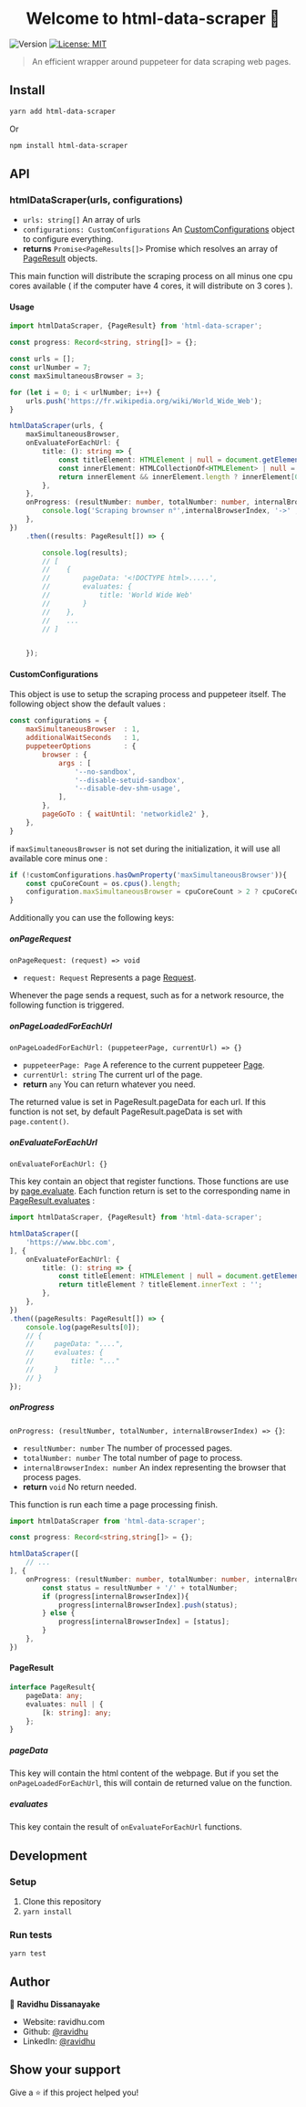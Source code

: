 <h1 align="center">Welcome to html-data-scraper 👋</h1>
<p>
  <img alt="Version" src="https://img.shields.io/npm/v/html-data-scraper" />
  <a href="#" target="_blank">
    <img alt="License: MIT" src="https://img.shields.io/npm/l/html-data-scraper" />
  </a>
</p>

> An efficient wrapper around puppeteer for data scraping web pages. 

## Install

```sh
yarn add html-data-scraper
```
Or
```sh
npm install html-data-scraper
```

## API

### htmlDataScraper(urls, configurations)
* `urls: string[]` An array of urls
* `configurations: CustomConfigurations` An [CustomConfigurations](#customconfigurations) object to configure everything. 
* **returns** `Promise<PageResults[]>` Promise which resolves an array of [PageResult](#pageresult) objects. 

This main function will distribute the scraping process on all minus one cpu cores available 
( if the computer have 4 cores, it will distribute on 3 cores ).

#### Usage 
```typescript
import htmlDataScraper, {PageResult} from 'html-data-scraper';    

const progress: Record<string, string[]> = {};

const urls = [];
const urlNumber = 7;
const maxSimultaneousBrowser = 3;

for (let i = 0; i < urlNumber; i++) {
    urls.push('https://fr.wikipedia.org/wiki/World_Wide_Web');
}

htmlDataScraper(urls, {
    maxSimultaneousBrowser,
    onEvaluateForEachUrl: {
        title: (): string => {
            const titleElement: HTMLElement | null = document.getElementById('firstHeading');
            const innerElement: HTMLCollectionOf<HTMLElement> | null = titleElement.getElementsByTagName('span');
            return innerElement && innerElement.length ? innerElement[0].innerText : '';
        },
    },
    onProgress: (resultNumber: number, totalNumber: number, internalBrowserIndex: number) => {
        console.log('Scraping brownser n°',internalBrowserIndex, '->' , resultNumber + '/' + totalNumber);
    },
})
    .then((results: PageResult[]) => {

        console.log(results);
        // [
        //    {
        //        pageData: '<!DOCTYPE html>.....',
        //        evaluates: { 
        //            title: 'World Wide Web'
        //        }
        //    },
        //    ...
        // ]


    });
```

#### CustomConfigurations

This object is use to setup the scraping process and puppeteer itself. 
The following object show the default values :
```javascript
const configurations = {
    maxSimultaneousBrowser  : 1,
    additionalWaitSeconds   : 1,
    puppeteerOptions        : {
        browser : {
            args : [
                '--no-sandbox',
                '--disable-setuid-sandbox',
                '--disable-dev-shm-usage',
            ],
        },
        pageGoTo : { waitUntil: 'networkidle2' },
    },
}
```
if `maxSimultaneousBrowser` is not set during the initialization, it will use all available core minus one :
```javascript
if (!customConfigurations.hasOwnProperty('maxSimultaneousBrowser')){
    const cpuCoreCount = os.cpus().length;
    configuration.maxSimultaneousBrowser = cpuCoreCount > 2 ? cpuCoreCount - 1 : 1;
}
```

Additionally you can use the following keys:

##### onPageRequest
`onPageRequest: (request) => void`
* `request: Request` Represents a page [Request](https://github.com/puppeteer/puppeteer/blob/v5.2.1/docs/api.md#class-httprequest).

Whenever the page sends a request, such as for a network resource, the following function is triggered.

##### onPageLoadedForEachUrl
`onPageLoadedForEachUrl: (puppeteerPage, currentUrl) => {}`
* `puppeteerPage: Page` A reference to the current puppeteer [Page](https://github.com/puppeteer/puppeteer/blob/v5.2.1/docs/api.md#class-page).
* `currentUrl: string` The current url of the page.
* **return** `any` You can return whatever you need.

The returned value is set in PageResult.pageData for each url.
If this function is not set, by default PageResult.pageData is set with `page.content()`.

##### onEvaluateForEachUrl
`onEvaluateForEachUrl: {}`

This key contain an object that register functions. Those functions are use by 
[page.evaluate](https://github.com/puppeteer/puppeteer/blob/v5.2.1/docs/api.md#pageevaluatepagefunction-args). 
Each function return is set to the corresponding name in [PageResult.evaluates](#evaluates) :
```typescript
import htmlDataScraper, {PageResult} from 'html-data-scraper';    

htmlDataScraper([
    'https://www.bbc.com',
], {
    onEvaluateForEachUrl: {
        title: (): string => {
            const titleElement: HTMLElement | null = document.getElementById('page-title');
            return titleElement ? titleElement.innerText : '';
        },
    },
})
.then((pageResults: PageResult[]) => {
    console.log(pageResults[0]);
    // {
    //     pageData: "....",
    //     evaluates: {
    //         title: "..." 
    //     } 
    // }
});
```

##### onProgress
`onProgress: (resultNumber, totalNumber, internalBrowserIndex) => {}`:
* `resultNumber: number` The number of processed pages.
* `totalNumber: number` The total number of page to process.
* `internalBrowserIndex: number` An index representing the browser that process pages.
* **return** `void` No return needed.

This function is run each time a page processing finish.

```typescript
import htmlDataScraper from 'html-data-scraper';    

const progress: Record<string,string[]> = {};

htmlDataScraper([
    // ...
], {
    onProgress: (resultNumber: number, totalNumber: number, internalBrowserIndex: number) => {
        const status = resultNumber + '/' + totalNumber;
        if (progress[internalBrowserIndex]){
            progress[internalBrowserIndex].push(status);
        } else {
            progress[internalBrowserIndex] = [status];
        }
    },
})
```

#### PageResult

```typescript
interface PageResult{
    pageData: any;
    evaluates: null | {
        [k: string]: any;
    };
}
```
##### pageData
This key will contain the html content of the webpage. But if you set the `onPageLoadedForEachUrl`, this will contain de returned value on the function.

##### evaluates
This key contain the result of `onEvaluateForEachUrl` functions.

## Development

### Setup

1) Clone this repository
2) `yarn install`

### Run tests

```sh
yarn test
```

## Author

👤 **Ravidhu Dissanayake**

* Website: ravidhu.com
* Github: [@ravidhu](https://github.com/ravidhu)
* LinkedIn: [@ravidhu](https://linkedin.com/in/ravidhu)

## Show your support

Give a ⭐️ if this project helped you!